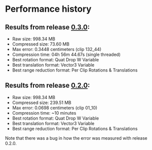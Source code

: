 # Performance history

## Results from release [0.3.0](https://github.com/nfrechette/acl/releases/tag/v0.3.0):

*  Raw size: 998.34 MB
*  Compressed size: 73.60 MB
*  Max error: 0.3448 centimeters (clip 132_44)
*  Compression time: 04h 56m 44.67s (single threaded)
*  Best rotation format: Quat Drop W Variable
*  Best translation format: Vector3 Variable
*  Best range reduction format: Per Clip Rotations & Translations

## Results from release [0.2.0](https://github.com/nfrechette/acl/releases/tag/v0.2.0):

*  Raw size: 998.34 MB
*  Compressed size: 239.51 MB
*  Max error: 0.0698 centimeters (clip 01_10)
*  Compression time: ~10 minutes
*  Best rotation format: Quat Drop W Variable
*  Best translation format: Vector3 Variable
*  Best range reduction format: Per Clip Rotations & Translations

Note that there was a bug in how the error was measured with release 0.2.0.
